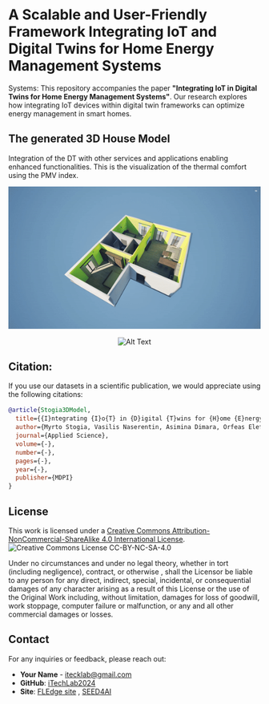 # A Scalable and User-Friendly Framework Integrating IoT and Digital Twins for Home Energy Management Systems
Systems: 
This repository accompanies the paper **"Integrating IoT in Digital Twins for Home Energy Management Systems"**. Our research explores how integrating IoT devices within digital twin frameworks can optimize energy management in smart homes.

## The generated 3D House Model 
Integration of the DT with other services and applications enabling enhanced functionalities. This is the visualization of  the thermal comfort using the PMV index. 

<p align="center">
  <img src="IntegratingIoTinDigitalTwinsforHomeEnergyManagement.gif" alt="Alt Text">
</p>


<p align="center">
  <img src="![UseCase_1_4-ezgif com-crop(1)](https://github.com/user-attachments/assets/f7b5a142-2d70-4285-8d66-23ffa7199584)" alt="Alt Text">
</p>

## Citation:

If you use our datasets in a scientific publication, we would appreciate using the following citations:
```bibtex
@article{Stogia3DModel,
  title={{I}ntegrating {I}o{T} in {D}igital {T}wins for {H}ome {E}nergy {M}anagement},
  author={Myrto Stogia, Vasilis Naserentin, Asimina Dimara, Orfeas Eleftheriou, Ioannis Tzitzios, Christophoros Papaioannou, Mariya Pantusheva, Alexios Papaioannou , George Spaias, Christos-Nikolaos Anagnostopoulos, Anders Logg and Stelios Krinidis},
  journal={Applied Science},
  volume={-},
  number={-},
  pages={-},
  year={-},
  publisher={MDPI}
}
```

## License
This work is licensed under a [Creative Commons Attribution-NonCommercial-ShareAlike 4.0 International License](http://creativecommons.org/licenses/by-nc-sa/4.0/).
![Creative Commons License CC-BY-NC-SA-4.0](https://i.creativecommons.org/l/by-nc-sa/4.0/88x31.png)

Under no circumstances and under no legal theory, whether in tort (including negligence), contract, or otherwise , shall the Licensor be liable to any person for any direct, indirect, special, incidental, or consequential damages of any character arising as a result of this License or the use of the Original Work including, without limitation, damages for loss of goodwill, work stoppage, computer failure or malfunction, or any and all other commercial damages or losses.


## Contact

For any inquiries or feedback, please reach out:

- **Your Name** - [itecklab@gmail.com](mailto:itecklab@gmail.com)
- **GitHub**: [iTechLab2024](https://github.com/iTechLab2024)
- **Site**: [FLEdge site](https://fledge.ihu.gr/) , [SEED4AI](https://seed4ai.ee.duth.gr/)
